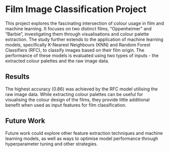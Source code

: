 # Film Image Classification Project

This project explores the fascinating intersection of colour usage in film and machine learning. It focuses on two distinct films, “Oppenheimer” and “Barbie”, investigating them through visualisations and colour palette extraction. The study further extends to the application of machine learning models, specifically K-Nearest Neighbours (KNN) and Random Forest Classifiers (RFC), to classify images based on their film origin. The performance of these models is evaluated using two types of inputs - the extracted colour palettes and the raw image data.

## Results

The highest accuracy (0.86) was achieved by the RFC model utilising the raw image data. While extracting colour palettes can be useful for visualising the colour design of the films, they provide little additional benefit when used as input features for film classification.

## Future Work

Future work could explore other feature extraction techniques and machine learning models, as well as ways to optimise model performance through hyperparameter tuning and other strategies.
